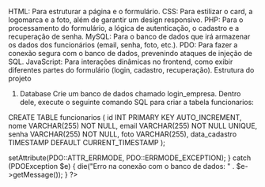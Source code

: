 HTML: Para estruturar a página e o formulário.
CSS: Para estilizar o card, a logomarca e a foto, além de garantir um design responsivo.
PHP: Para o processamento do formulário, a lógica de autenticação, o cadastro e a recuperação de senha.
MySQL: Para o banco de dados que irá armazenar os dados dos funcionários (email, senha, foto, etc.).
PDO: Para fazer a conexão segura com o banco de dados, prevenindo ataques de injeção de SQL.
JavaScript: Para interações dinâmicas no frontend, como exibir diferentes partes do formulário (login, cadastro, recuperação).
Estrutura do projeto
1. Database
Crie um banco de dados chamado login_empresa. Dentro dele, execute o seguinte comando SQL para criar a tabela funcionarios:

CREATE TABLE funcionarios (
    id INT PRIMARY KEY AUTO_INCREMENT,
    nome VARCHAR(255) NOT NULL,
    email VARCHAR(255) NOT NULL UNIQUE,
    senha VARCHAR(255) NOT NULL,
    foto VARCHAR(255),
    data_cadastro TIMESTAMP DEFAULT CURRENT_TIMESTAMP
);




<?php
$host = 'localhost';
$dbname = 'login_empresa';
$usuario = 'seu_usuario';
$senha = 'sua_senha';

try {
    $pdo = new PDO("mysql:host=$host;dbname=$dbname;charset=utf8", $usuario, $senha);
    $pdo->setAttribute(PDO::ATTR_ERRMODE, PDO::ERRMODE_EXCEPTION);
} catch (PDOException $e) {
    die("Erro na conexão com o banco de dados: " . $e->getMessage());
}
?>



